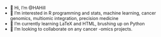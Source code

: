 - 👋 Hi, I’m @HAHill
- 👀 I’m interested in R programming and stats, machine learning, cancer genomics, multiomic integration, precision medicine
- 🌱 I’m currently learning LaTeX and HTML, brushing up on Python
- 💞️ I’m looking to collaborate on any cancer -omics projects.

<!---
HAHill/HAHill is a ✨ special ✨ repository because its `README.md` (this file) appears on your GitHub profile.
You can click the Preview link to take a look at your changes.
--->
